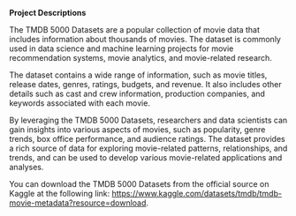 **Project Descriptions**

The TMDB 5000 Datasets are a popular collection of movie data that includes information about thousands of movies. The dataset is commonly used in data science and machine learning projects for movie recommendation systems, movie analytics, and movie-related research.

The dataset contains a wide range of information, such as movie titles, release dates, genres, ratings, budgets, and revenue. It also includes other details such as cast and crew information, production companies, and keywords associated with each movie.

By leveraging the TMDB 5000 Datasets, researchers and data scientists can gain insights into various aspects of movies, such as popularity, genre trends, box office performance, and audience ratings. The dataset provides a rich source of data for exploring movie-related patterns, relationships, and trends, and can be used to develop various movie-related applications and analyses.

You can download the TMDB 5000 Datasets from the official source on Kaggle at the following link: https://www.kaggle.com/datasets/tmdb/tmdb-movie-metadata?resource=download.
